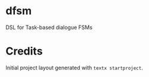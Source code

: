 # dfsm

DSL for Task-based dialogue FSMs


# Credits

Initial project layout generated with `textx startproject`.